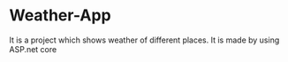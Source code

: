 # Weather-App
It is a project which shows weather of different places.
It is made by using ASP.net core

